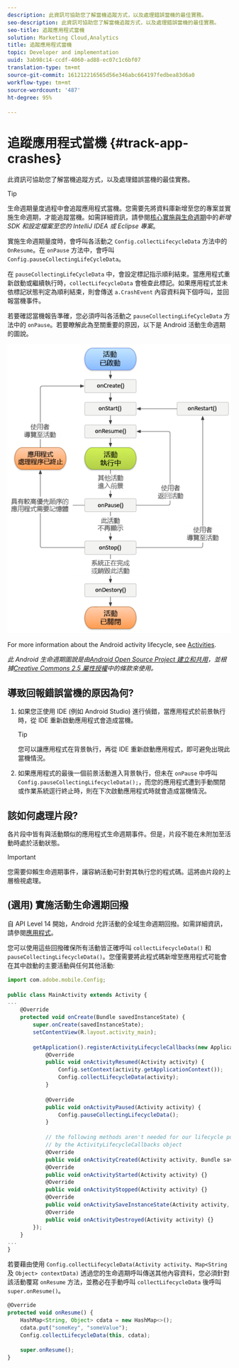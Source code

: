 ```yaml
---
description: 此資訊可協助您了解當機追蹤方式，以及處理錯誤當機的最佳實務。
seo-description: 此資訊可協助您了解當機追蹤方式，以及處理錯誤當機的最佳實務。
seo-title: 追蹤應用程式當機
solution: Marketing Cloud,Analytics
title: 追蹤應用程式當機
topic: Developer and implementation
uuid: 3ab98c14-ccdf-4060-ad88-ec07c1c6bf07
translation-type: tm+mt
source-git-commit: 161212216565d56e346abc664197fedbea83d6a0
workflow-type: tm+mt
source-wordcount: '487'
ht-degree: 95%

---
```



# 追蹤應用程式當機 {#track-app-crashes}

此資訊可協助您了解當機追蹤方式，以及處理錯誤當機的最佳實務。

>[!TIP]
>
>生命週期量度過程中會追蹤應用程式當機。您需要先將資料庫新增至您的專案並實施生命週期，才能追蹤當機。如需詳細資訊，請參閱[核心實施與生命週期](/help/android/getting-started/dev-qs.md)中的&#x200B;*新增 SDK 和設定檔案至您的 IntelliJ IDEA 或 Eclipse 專案*。

實施生命週期量度時，會呼叫各活動之 `Config.collectLifecycleData` 方法中的 `OnResume`。在 `onPause` 方法中，會呼叫 `Config.pauseCollectingLifeCycleData`。

在 `pauseCollectingLifeCycleData` 中，會設定標記指示順利結束。當應用程式重新啟動或繼續執行時，`collectLifecycleData` 會檢查此標記。如果應用程式並未依標記狀態判定為順利結束，則會傳送 `a.CrashEvent` 內容資料與下個呼叫，並回報當機事件。

若要確認當機報告準確，您必須呼叫各活動之 `pauseCollectingLifeCycleData` 方法中的 `onPause`。若要瞭解此為至關重要的原因，以下是 Android 活動生命週期的圖說。

![](assets/android-lifecycle.png)

For more information about the Android activity lifecycle, see [Activities](https://developer.android.com/guide/components/activities.html).

*此 Android 生命週期圖說是由[Android Open Source Project 建立和共用](https://source.android.com/)，並根據[Creative Commons 2.5 屬性授權](https://creativecommons.org/licenses/by/2.5/)中的條款來使用。*

## 導致回報錯誤當機的原因為何?

1. 如果您正使用 IDE (例如 Android Studio) 進行偵錯，當應用程式於前景執行時，從 IDE 重新啟動應用程式會造成當機。

   >[!TIP]
   >
   >您可以讓應用程式在背景執行，再從 IDE 重新啟動應用程式，即可避免出現此當機情況。

1. 如果應用程式的最後一個前景活動進入背景執行，但未在 `onPause` 中呼叫 `Config.pauseCollectingLifecycleData();`，而您的應用程式遭到手動關閉或作業系統逕行終止時，則在下次啟動應用程式時就會造成當機情況。

## 該如何處理片段?

各片段中皆有與活動類似的應用程式生命週期事件。但是，片段不能在未附加至活動時處於活動狀態。

>[!IMPORTANT]
>
>您需要仰賴生命週期事件，讓容納活動可針對其執行您的程式碼。這將由片段的上層檢視處理。

## (選用) 實施活動生命週期回撥

自 API Level 14 開始，Android 允許活動的全域生命週期回撥。如需詳細資訊，請參閱[應用程式](https://developer.android.com/reference/android/app/Application)。

您可以使用這些回撥確保所有活動皆正確呼叫 `collectLifecycleData()` 和 `pauseCollectingLifecycleData()`。您僅需要將此程式碼新增至應用程式可能會在其中啟動的主要活動與任何其他活動:

```js
import com.adobe.mobile.Config; 
  
public class MainActivity extends Activity { 
... 
    @Override 
    protected void onCreate(Bundle savedInstanceState) { 
        super.onCreate(savedInstanceState); 
        setContentView(R.layout.activity_main); 
  
        getApplication().registerActivityLifecycleCallbacks(new Application.ActivityLifecycleCallbacks() { 
            @Override 
            public void onActivityResumed(Activity activity) { 
                Config.setContext(activity.getApplicationContext()); 
                Config.collectLifecycleData(activity); 
            } 
  
            @Override 
            public void onActivityPaused(Activity activity) {     
                Config.pauseCollectingLifecycleData(); 
            } 
    
            // the following methods aren't needed for our lifecycle purposes, but are required to be implemented 
            // by the ActivityLifecycleCallbacks object 
            @Override 
            public void onActivityCreated(Activity activity, Bundle savedInstanceState) {} 
            @Override 
            public void onActivityStarted(Activity activity) {} 
            @Override 
            public void onActivityStopped(Activity activity) {} 
            @Override 
            public void onActivitySaveInstanceState(Activity activity, Bundle outState) {} 
            @Override 
            public void onActivityDestroyed(Activity activity) {} 
        }); 
    } 
... 
}
```

若要藉由使用 `Config.collectLifecycleData(Activity activity`、`Map<String` 及 `Object> contextData)` 透過您的生命週期呼叫傳送其他內容資料，您必須針對該活動覆寫 `onResume` 方法，並務必在手動呼叫 `collectLifecycleData` 後呼叫 `super.onResume()`。

```js
@Override 
protected void onResume() { 
    HashMap<String, Object> cdata = new HashMap<>(); 
    cdata.put("someKey", "someValue"); 
    Config.collectLifecycleData(this, cdata); 
  
    super.onResume(); 
}
```

